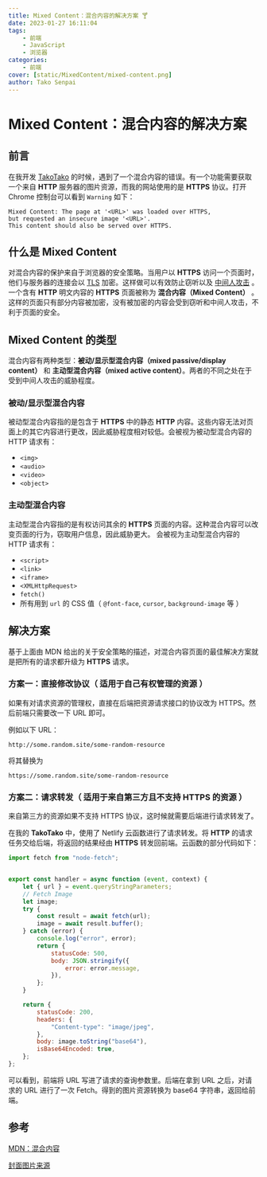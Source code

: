 ```yaml
---
title: Mixed Content：混合内容的解决方案 🍸
date: 2023-01-27 16:11:04
tags:
    - 前端
    - JavaScript
    - 浏览器
categories:
    - 前端
cover: [static/MixedContent/mixed-content.png]
author: Tako Senpai
---
```


# Mixed Content：混合内容的解决方案

## 前言

在我开发 [TakoTako](https://tako-tako.netlify.app) 的时候，遇到了一个混合内容的错误。有一个功能需要获取一个来自 **HTTP** 服务器的图片资源，而我的网站使用的是 **HTTPS** 协议。打开 Chrome 控制台可以看到 `Warning` 如下：

```
Mixed Content: The page at '<URL>' was loaded over HTTPS,
but requested an insecure image '<URL>'.
This content should also be served over HTTPS.
```

## 什么是 Mixed Content

对混合内容的保护来自于浏览器的安全策略。当用户以 **HTTPS** 访问一个页面时，他们与服务器的连接会以 [TLS](https://developer.mozilla.org/zh-CN/docs/Glossary/TLS) 加密。这样做可以有效防止窃听以及 [中间人攻击](https://baike.baidu.com/item/%E4%B8%AD%E9%97%B4%E4%BA%BA%E6%94%BB%E5%87%BB/1739730?fr=aladdin) 。一个含有 **HTTP** 明文内容的 **HTTPS** 页面被称为 **混合内容（Mixed Content）** 。这样的页面只有部分内容被加密，没有被加密的内容会受到窃听和中间人攻击，不利于页面的安全。

## Mixed Content 的类型

混合内容有两种类型：**被动/显示型混合内容（mixed passive/display content）** 和 **主动型混合内容（mixed active content）**。两者的不同之处在于受到中间人攻击的威胁程度。

### 被动/显示型混合内容

被动型混合内容指的是包含于 **HTTPS** 中的静态 **HTTP** 内容。这些内容无法对页面上的其它内容进行更改，因此威胁程度相对较低。会被视为被动型混合内容的 HTTP 请求有：

-   `<img>`
-   `<audio>`
-   `<video>`
-   `<object>`

### 主动型混合内容

主动型混合内容指的是有权访问其余的 **HTTPS** 页面的内容。这种混合内容可以改变页面的行为，窃取用户信息，因此威胁更大。 会被视为主动型混合内容的 HTTP 请求有：

-   `<script>`
-   `<link>`
-   `<iframe>`
-   `<XMLHttpRequest>`
-   `fetch()`
-   所有用到 `url` 的 CSS 值（ `@font-face`, `cursor`, `background-image` 等 ）

## 解决方案

基于上面由 MDN 给出的关于安全策略的描述，对混合内容页面的最佳解决方案就是把所有的请求都升级为 **HTTPS** 请求。

### 方案一：直接修改协议（ 适用于自己有权管理的资源 ）

如果有对请求资源的管理权，直接在后端把资源请求接口的协议改为 HTTPS。然后前端只需要改一下 URL 即可。

例如以下 URL：

`http://some.random.site/some-random-resource`

将其替换为

`https://some.random.site/some-random-resource`

### 方案二：请求转发（ 适用于来自第三方且不支持 HTTPS 的资源 ）

来自第三方的资源如果不支持 HTTPS 协议，这时候就需要后端进行请求转发了。

在我的 **TakoTako** 中，使用了 Netlify 云函数进行了请求转发。将 **HTTP** 的请求任务交给后端，将返回的结果经由 **HTTPS** 转发回前端。云函数的部分代码如下：

```JavaScript
import fetch from "node-fetch";


export const handler = async function (event, context) {
    let { url } = event.queryStringParameters;
    // Fetch Image
    let image;
    try {
        const result = await fetch(url);
        image = await result.buffer();
    } catch (error) {
        console.log("error", error);
        return {
            statusCode: 500,
            body: JSON.stringify({
                error: error.message,
            }),
        };
    }

    return {
        statusCode: 200,
        headers: {
            "Content-type": "image/jpeg",
        },
        body: image.toString("base64"),
        isBase64Encoded: true,
    };
};

```

可以看到，前端将 URL 写进了请求的查询参数里。后端在拿到 URL 之后，对请求的 URL 进行了一次 Fetch。得到的图片资源转换为 base64 字符串，返回给前端。

## 参考

[MDN：混合内容](https://developer.mozilla.org/zh-TW/docs/Web/Security/Mixed_content)

[封面图片来源](https://outspokenmedia.com/https/mixed-content/)
